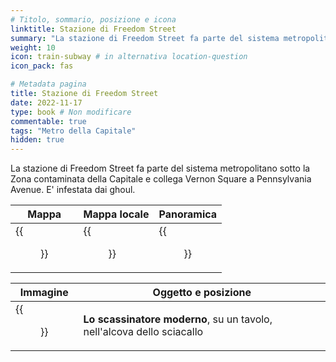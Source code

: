 ```yaml
---
# Titolo, sommario, posizione e icona
linktitle: Stazione di Freedom Street
summary: "La stazione di Freedom Street fa parte del sistema metropolitano sotto la Zona contaminata della Capitale e collega Vernon Square a Pennsylvania Avenue. E' infestata dai ghoul."
weight: 10
icon: train-subway # in alternativa location-question
icon_pack: fas

# Metadata pagina
title: Stazione di Freedom Street
date: 2022-11-17
type: book # Non modificare
commentable: true
tags: "Metro della Capitale"
hidden: true
---
```




La stazione di Freedom Street fa parte del sistema metropolitano sotto la Zona contaminata della Capitale e collega Vernon Square a Pennsylvania Avenue. E' infestata dai ghoul.

| Mappa | Mappa locale | Panoramica |
| ----- | ------------ | ---------- |
| {{<figure src="Freedom_Street_Station_loc.webp">}}  |  {{<figure src="Metro_Freedom_Street_Station.webp">}} |  {{<figure src="Freedom_Street_station.webp">}} |

| Immagine | Oggetto e posizione |
| -------- | ------------------- |
| {{<figure src="Tumblers_Today_Freedom_Street_station.webp">}}  | **Lo scassinatore moderno**, su un tavolo, nell'alcova dello sciacallo  |